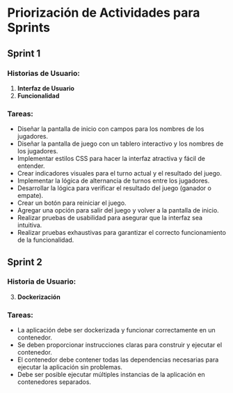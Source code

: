 # Priorización de Actividades para Sprints

## Sprint 1

### Historias de Usuario:
1. **Interfaz de Usuario**
2. **Funcionalidad**

### Tareas:
- Diseñar la pantalla de inicio con campos para los nombres de los jugadores.
- Diseñar la pantalla de juego con un tablero interactivo y los nombres de los jugadores.
- Implementar estilos CSS para hacer la interfaz atractiva y fácil de entender.
- Crear indicadores visuales para el turno actual y el resultado del juego.
- Implementar la lógica de alternancia de turnos entre los jugadores.
- Desarrollar la lógica para verificar el resultado del juego (ganador o empate).
- Crear un botón para reiniciar el juego.
- Agregar una opción para salir del juego y volver a la pantalla de inicio.
- Realizar pruebas de usabilidad para asegurar que la interfaz sea intuitiva.
- Realizar pruebas exhaustivas para garantizar el correcto funcionamiento de la funcionalidad.

## Sprint 2

### Historia de Usuario:
3. **Dockerización**

### Tareas:
- La aplicación debe ser dockerizada y funcionar correctamente en un contenedor.
- Se deben proporcionar instrucciones claras para construir y ejecutar el contenedor.
- El contenedor debe contener todas las dependencias necesarias para ejecutar la aplicación sin problemas.
- Debe ser posible ejecutar múltiples instancias de la aplicación en contenedores separados.

